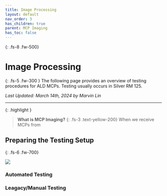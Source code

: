 ```yaml
---
title: Image Processing
layout: default
nav_order: 3
has_children: true
parent: MCP Imaging
has_toc: false
---
```


{: .fs-8 .fw-500}
# Image Processing

{: .fs-5 .fw-300 }
The following page provides an overview of testing procedures for ALD MCPs. Testing usually occurs in Silver RM 125. 

*Last Updated: March 14th, 2024 by Marvin Lin*

---

{: .highlight }
> **What is MCP Imaging?**
> {: .fs-3 .text-yellow-200}
> When we receive MCPs from 

## Preparing the Testing Setup
{: .fs-6 .fw-700}

![](../../assets/images/small-image.jpg)

### Automated Testing



### Leagacy/Manual Testing